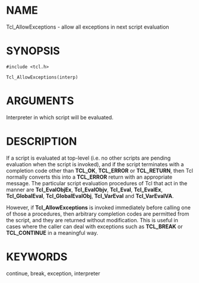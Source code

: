 # NAME

Tcl_AllowExceptions - allow all exceptions in next script evaluation

# SYNOPSIS

    #include <tcl.h>

    Tcl_AllowExceptions(interp)

# ARGUMENTS

Interpreter in which script will be evaluated.

# DESCRIPTION

If a script is evaluated at top-level (i.e. no other scripts are pending
evaluation when the script is invoked), and if the script terminates
with a completion code other than **TCL_OK**, **TCL_ERROR** or
**TCL_RETURN**, then Tcl normally converts this into a **TCL_ERROR**
return with an appropriate message. The particular script evaluation
procedures of Tcl that act in the manner are **Tcl_EvalObjEx**,
**Tcl_EvalObjv**, **Tcl_Eval**, **Tcl_EvalEx**, **Tcl_GlobalEval**,
**Tcl_GlobalEvalObj**, **Tcl_VarEval** and **Tcl_VarEvalVA**.

However, if **Tcl_AllowExceptions** is invoked immediately before
calling one of those a procedures, then arbitrary completion codes are
permitted from the script, and they are returned without modification.
This is useful in cases where the caller can deal with exceptions such
as **TCL_BREAK** or **TCL_CONTINUE** in a meaningful way.

# KEYWORDS

continue, break, exception, interpreter
